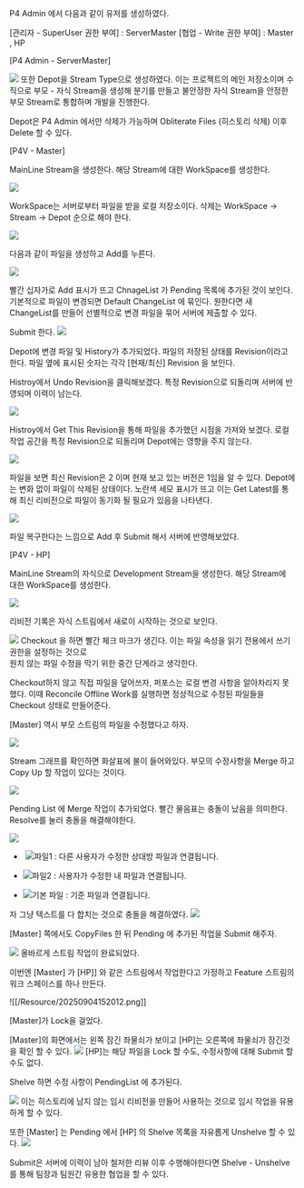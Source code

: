 ---
---


P4 Admin 에서 다음과 같이 유저를 생성하였다.

[관리자 - SuperUser 권한 부여] : ServerMaster 
[협업 - Write 권한 부여] : Master , HP  


[P4 Admin - ServerMaster]

![](/Resource/20250903134725.png)
또한 Depot을 Stream Type으로 생성하였다.
이는 프로젝트의 메인 저장소이며 수직으로  부모 - 자식 Stream을 생성해 
분기를 만들고 불안정한 자식 Stream을 안정한 부모 Stream로 통합하며 개발을 진행한다.

Depot은 P4 Admin 에서만 삭제가 가능하며 Obliterate Files (히스토리 삭제) 이후 Delete 할 수 있다.

[P4V - Master]

MainLine Stream을 생성한다.
해당 Stream에 대한 WorkSpace를 생성한다.

![](/Resource/20250904124511.png)

WorkSpace는 서버로부터 파일을 받을 로컬 저장소이다. 
삭제는  WorkSpace -> Stream -> Depot 순으로 해야 한다.


![](/Resource/20250904114914.png)

다음과 같이 파일을 생성하고 Add를 누른다.

![](/Resource/20250904125325.png)

빨간 십자가로 Add 표시가 뜨고 ChnageList 가 Pending 목록에 추가된 것이 보인다.
기본적으로 파일이 변경되면 Default ChangeList 에 묶인다.
원한다면 새 ChangeList를 만들어 선별적으로 변경 파일을 묶어 서버에 제출할 수 있다.

Submit 한다.
![](/Resource/20250904125926.png)

Depot에 변경 파일 및 History가 추가되었다.
파일의 저장된 상태를 Revision이라고 한다.
파일 옆에 표시된 숫자는 각각 [현재/최신] Revision 을 보인다.

Histroy에서 Undo Revision을 클릭해보겠다. 
특정 Revision으로 되돌리며 서버에 반영되며 이력이 남는다.

![](/Resource/20250904131214.png)


Histroy에서 Get This Revision을 통해 파일을 추가했던 시점을 가져와 보겠다.
로컬 작업 공간을 특정 Revision으로 되돌리며 Depot에는 영향을 주지 않는다.


![](/Resource/20250904131530.png)

파일을 보면 최신 Revision은 2 이며 현재 보고 있는 버전은 1임을 알 수 있다.
Depot에는 변화 없이 파일이 삭제된 상태이다.
노란색 세모 표시가 뜨고 이는 Get Latest를 통해 최신 리비전으로 파일이 동기화 될 필요가 있음을 나타낸다.

![](/Resource/20250904132209.png)

파일 복구한다는 느낌으로 Add 후 Submit 해서 서버에 반영해보았다.


[P4V - HP]

MainLine Stream의 자식으로 Development Stream을 생성한다.
해당 Stream에 대한 WorkSpace를 생성한다.

![](/Resource/20250904134624.png)

리비전 기록은 자식 스트림에서 새로이 시작하는 것으로 보인다.

![](/Resource/20250904135309.png)
Checkout 을 하면 빨간 체크 마크가 생긴다. 
이는 파일 속성을 읽기 전용에서 쓰기 권한을 설정하는 것으로  
원치 않는 파일 수정을 막기 위한 중간 단계라고 생각한다.

Checkout하지 않고 직접 파일을 덮어쓰자, 퍼포스는 로컬 변경 사항을 알아차리지 못했다.
이때 Reconcile Offline Work를 실행하면 정상적으로 수정된 파일들을 Checkout 상태로 만들어준다.


[Master] 역시 부모 스트림의 파일을 수정했다고 하자.

![](/Resource/20250904143733.png)

Stream 그래프를 확인하면 화살표에 불이 들어와있다. 부모의 수정사항을 Merge 하고 Copy Up 할 작업이 있다는 것이다.

![](/Resource/20250904144254.png)

Pending List 에 Merge 작업이 추가되었다. 빨간 물음표는 충돌이 났음을 의미한다.
Resolve를 눌러 충돌을 해결해야한다.

![](/Resource/20250904150116.png)


-  ![파일1](https://help.perforce.com/helix-core/server-apps/p4merge/current/Content/Images/p4merge-file1_15x15.png) :  다른 사용자가 수정한 상대방 파일과 연결됩니다. 
    
- ![파일2](https://help.perforce.com/helix-core/server-apps/p4merge/current/Content/Images/p4merge-file2_15x15.png) : 사용자가 수정한 내 파일과 연결됩니다. 
    
- ![기본 파일](https://help.perforce.com/helix-core/server-apps/p4merge/current/Content/Images/p4merge-basefile_15x15.png) : 기준 파일과 연결됩니다. 


자 그냥 텍스트를 다 합치는 것으로 충돌을 해결하였다.
![](/Resource/20250904150019.png)

[Master] 쪽에서도 CopyFiles 한 뒤 Pending 에 추가된 작업을 Submit 해주자.

![](/Resource/20250904150621.png)
올바르게 스트림 작업이 완료되었다.

이번엔 [Master] 가 [HP]] 와 같은 스트림에서 작업한다고 가정하고
Feature 스트림의 워크 스페이스를 하나 만든다.

![[/Resource/20250904152012.png]]


[Master]가 Lock을 걸었다. 

[Master]의 화면에서는 왼쪽 잠긴 좌물쇠가 보이고
[HP]는 오른쪽에 좌물쇠가 잠긴것을 확인 할 수 있다.
![](/Resource/20250904152200.png)
[HP]는 해당 파일을 Lock 할 수도, 수정사항에 대해 Submit 할 수도 없다.


Shelve 하면 수정 사항이 PendingList 에 추가된다.

![](/Resource/20250904154408.png)
이는 히스토리에 남지 않는 임시 리비전을 만들어 사용하는 것으로 임시 작업을 유용하게 할 수 있다.

또한 [Master] 는 Pending 에서 [HP] 의 Shelve 목록을 자유롭게 Unshelve 할 수 있다.
![](/Resource/20250904154910.png)

Submit은 서버에 이력이 남아 철저한 리뷰 이후 수행해야한다면
Shelve - Unshelve를 통해 팀장과 팀원간 유용한 협업을 할 수 있다.